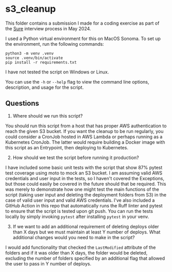 # s3_cleanup
This folder contains a submission I made for a coding exercise as part of
the [Sure](https://www.sureapp.com/) interview process in May 2024.

I used a Python virtual environment for this on MacOS Sonoma. To set up the
environment, run the following commands:

```
python3 -m venv .venv
source .venv/bin/activate
pip install -r requirements.txt
```

I have not tested the script on Windows or Linux.

You can use the `-h` or `--help` flag to view the command line options,
description, and usage for the script.

## Questions
1. Where should we run this script?

You should run this script from a host that has proper AWS authentication to
reach the given S3 bucket. If you want the cleanup to be run regularly, you
could consider a CronJob hosted in AWS Lambda or perhaps running as a Kubernetes
CronJob. The latter would require building a Docker image with this script as an
Entrypoint, then deploying to Kubernetes.

2. How should we test the script before running it production?

I have included some basic unit tests with the script that show 87% pytest test
coverage using moto to mock an S3 bucket. I am assuming valid AWS credentials
and user input in the tests, so I haven't covered the Exceptions, but those
could easily be covered in the future should that be required. This was merely
to demonstrate how one might test the main functions of the script (taking user
input and deleting the deployment folders from S3) in the case of valid user
input and valid AWS credentials. I've also included a GitHub Action in this repo
that automatically runs the Ruff linter and pytest to ensure that the script is
tested upon git push. You can run the tests locally by simply invoking `pytest`
after installing `pytest` in your venv.

3. If we want to add an additional requirement of deleting deploys older than X
days but we must maintain at least Y number of deploys. What additional changes
would you need to make in the script?

I would add functionality that checked the `LastModified` attribute of the folders
and if it was older than X days, the folder would be deleted, excluding the
number of folders specified by an additional flag that allowed the user to pass
in Y number of deploys.
